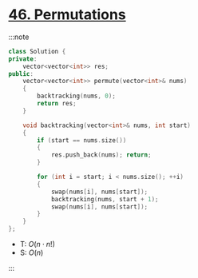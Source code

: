 # [46\. Permutations](https://leetcode.com/problems/permutations/)

:::note

```cpp
class Solution {
private:
    vector<vector<int>> res;
public:
    vector<vector<int>> permute(vector<int>& nums)
    {
        backtracking(nums, 0);
        return res;
    }

    void backtracking(vector<int>& nums, int start)
    {
        if (start == nums.size())
        {
            res.push_back(nums); return;
        }

        for (int i = start; i < nums.size(); ++i)
        {
            swap(nums[i], nums[start]);
            backtracking(nums, start + 1);
            swap(nums[i], nums[start]);
        }
    }
};
```

- T: $O(n \cdot n!)$
- S: $O(n)$

:::
